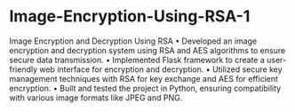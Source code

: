 # Image-Encryption-Using-RSA-1

Image Encryption and Decryption Using RSA 
• Developed an image encryption and decryption system using RSA and AES algorithms to ensure secure 
data transmission. 
• Implemented Flask framework to create a user-friendly web interface for encryption and decryption. 
• Utilized secure key management techniques with RSA for key exchange and AES for efficient 
encryption. 
• Built and tested the project in Python, ensuring compatibility with various image formats like JPEG and 
PNG.
